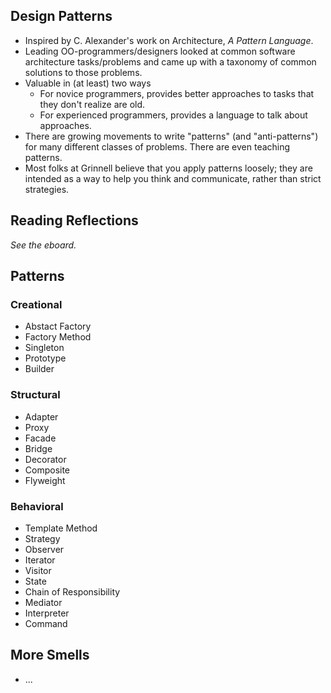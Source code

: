 Design Patterns
---------------

* Inspired by C. Alexander's work on Architecture, *A Pattern Language*.
* Leading OO-programmers/designers looked at common software architecture
  tasks/problems and came up with a taxonomy of common solutions to those
  problems.
* Valuable in (at least) two ways
    * For novice programmers, provides better approaches to
      tasks that they don't realize are old.
    * For experienced programmers, provides a language to talk about
      approaches.
* There are growing movements to write "patterns" (and "anti-patterns")
  for many different classes of problems.  There are even teaching
  patterns.
* Most folks at Grinnell believe that you apply patterns loosely; they are
  intended as a way to help you think and communicate, rather than strict 
  strategies.

Reading Reflections
-------------------

_See the eboard._

Patterns
--------

### Creational

* Abstact Factory
* Factory Method
* Singleton
* Prototype
* Builder

### Structural

* Adapter
* Proxy
* Facade
* Bridge
* Decorator
* Composite
* Flyweight

### Behavioral

* Template Method
* Strategy
* Observer
* Iterator
* Visitor
* State
* Chain of Responsibility
* Mediator
* Interpreter
* Command

More Smells
-----------

* ...
